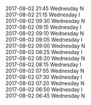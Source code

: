 2017-08-02 21:45 Wednesday  N  
2017-08-02 21:15 Wednesday  I  
2017-08-02 09:30 Wednesday  N  
2017-08-02 09:15 Wednesday  I  
2017-08-02 09:10 Wednesday  N  
2017-08-02 09:05 Wednesday  I  
2017-08-02 09:00 Wednesday  N  
2017-08-02 08:25 Wednesday  I  
2017-08-02 08:20 Wednesday  N  
2017-08-02 08:15 Wednesday  I  
2017-08-02 07:55 Wednesday  N  
2017-08-02 07:30 Wednesday  I  
2017-08-02 07:20 Wednesday  N  
2017-08-02 06:50 Wednesday  I  
2017-08-02 06:45 Wednesday  N  
